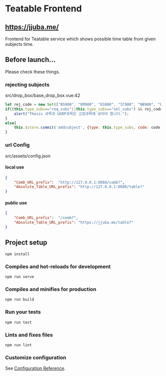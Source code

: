 # Teatable Frontend
## https://jjuba.me/

Frontend for Teatable service which shows possible time table from given subjects time.

## Before launch...
Please check these things.
### rejecting subjects
src/drop_box/base_drop_box.vue:42
```js
let rej_code = new Set(["BS900", "EM900", "ES900", "IC900", "NB900", "RT900", "HL472", "HL303"]);
if((this.type_subs=="req_subs"||this.type_subs=="sel_subs") && rej_code.has(code)){
    alert("Thesis 과목과 UGRP과목은 고정과목에 넣어야 합니다.");
}
else{
    this.$store.commit('addsubject', {type: this.type_subs, code: code, num: num});
}
```

### url Config
src/assets/config.json

#### local use
```json
{
    "Comb_URL_prefix":  "http://127.0.0.1:8088/comb?",
    "Absolute_Table_URL_prefix": "http://127.0.0.1:8080/table?"
}
```

#### public use
```json
{
    "Comb_URL_prefix":  "/comb?",
    "Absolute_Table_URL_prefix": "https://jjuba.me/table?"
}
```


## Project setup
```
npm install
```

### Compiles and hot-reloads for development
```
npm run serve
```

### Compiles and minifies for production
```
npm run build
```

### Run your tests
```
npm run test
```

### Lints and fixes files
```
npm run lint
```

### Customize configuration
See [Configuration Reference](https://cli.vuejs.org/config/).
